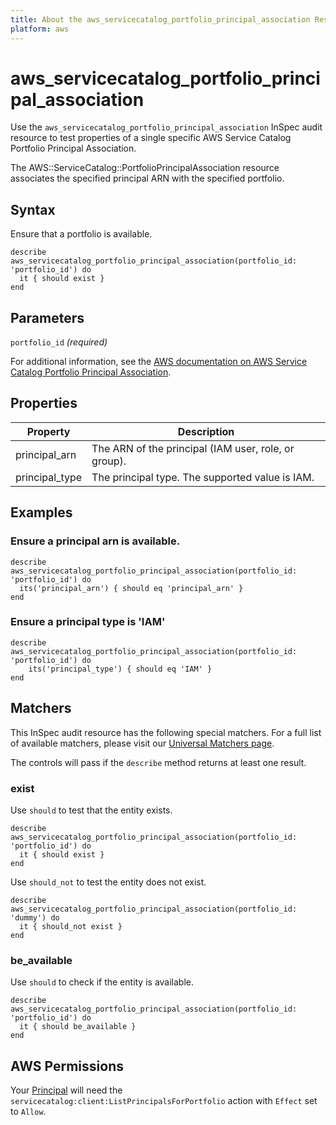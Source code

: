 ```yaml
---
title: About the aws_servicecatalog_portfolio_principal_association Resource
platform: aws
---
```


# aws\_servicecatalog\_portfolio\_principal\_association

Use the `aws_servicecatalog_portfolio_principal_association` InSpec audit resource to test properties of a single specific AWS Service Catalog Portfolio Principal Association.

The AWS::ServiceCatalog::PortfolioPrincipalAssociation resource associates the specified principal ARN with the specified portfolio.

## Syntax

Ensure that a portfolio is available.

    describe aws_servicecatalog_portfolio_principal_association(portfolio_id: 'portfolio_id') do
      it { should exist }
    end

## Parameters

`portfolio_id` _(required)_

For additional information, see the [AWS documentation on AWS Service Catalog Portfolio Principal Association](https://docs.aws.amazon.com/AWSCloudFormation/latest/UserGuide/aws-resource-servicecatalog-portfolioprincipalassociation.html).

## Properties

| Property | Description|
| --- | --- |
| principal_arn | The ARN of the principal (IAM user, role, or group). |
| principal_type | The principal type. The supported value is IAM. |

## Examples

### Ensure a principal arn is available.
    describe aws_servicecatalog_portfolio_principal_association(portfolio_id: 'portfolio_id') do
      its('principal_arn') { should eq 'principal_arn' }
    end

### Ensure a principal type is 'IAM'
    describe aws_servicecatalog_portfolio_principal_association(portfolio_id: 'portfolio_id') do
        its('principal_type') { should eq 'IAM' }
    end

## Matchers

This InSpec audit resource has the following special matchers. For a full list of available matchers, please visit our [Universal Matchers page](https://www.inspec.io/docs/reference/matchers/).

The controls will pass if the `describe` method returns at least one result.

### exist

Use `should` to test that the entity exists.

    describe aws_servicecatalog_portfolio_principal_association(portfolio_id: 'portfolio_id') do
      it { should exist }
    end

Use `should_not` to test the entity does not exist.

    describe aws_servicecatalog_portfolio_principal_association(portfolio_id: 'dummy') do
      it { should_not exist }
    end

### be_available

Use `should` to check if the entity is available.

    describe aws_servicecatalog_portfolio_principal_association(portfolio_id: 'portfolio_id') do
      it { should be_available }
    end

## AWS Permissions

Your [Principal](https://docs.aws.amazon.com/IAM/latest/UserGuide/intro-structure.html#intro-structure-principal) will need the `servicecatalog:client:ListPrincipalsForPortfolio` action with `Effect` set to `Allow`.